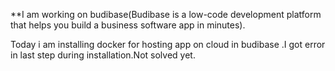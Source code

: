 
**I am working on budibase(Budibase is a low-code development platform that helps you build a business software app in minutes).

Today i am installing docker for hosting app on cloud in budibase .I got error in last step during installation.Not solved yet.

